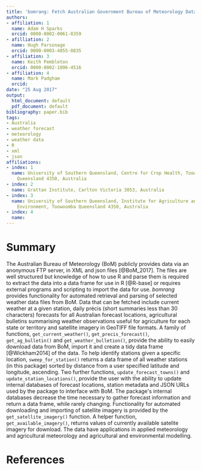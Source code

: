 ```yaml
---
title: 'bomrang: Fetch Australian Government Bureau of Meteorology Data in R'
authors:
- affiliation: 1
  name: Adam H Sparks
  orcid: 0000-0002-0061-8359
- afilliation: 2
  name: Hugh Parsonage
  orcid: 0000-0003-4055-0835
- affiliation: 3
  name: Keith Pembleton
  orcid: 0000-0002-1896-4516
- affiliation: 4
  name: Mark Padgham
  orcid: 
date: "25 Aug 2017"
output:
  html_document: default
  pdf_document: default
bibliography: paper.bib
tags:
- Australia
- weather forecast
- meteorology
- weather data
- R
- xml
- json
affiliations:
- index: 1
  name: University of Southern Queensland, Centre for Crop Health, Toowoomba
    Queensland 4350, Australia
- index: 2
  name: Grattan Institute, Carlton Victoria 3053, Australia
- index: 3
  name: University of Southern Queensland, Institute for Agriculture and the
    Environment, Toowoomba Queensland 4350, Australia
- index: 4
  name: 
---
```


# Summary

The Australian Bureau of Meteorology (BoM) publicly provides data via an anonymous
FTP server, in XML and json files [@BoM_2017]. The files are well structured but
knowledge of how to use R and parse them is required to extract the data into a
data frame for use in R [@R-base] or requires external programs and scripting to
import the data for use. _bomrang_ provides functionality for
automated retrieval and parsing of selected weather data files from BoM. Data
that can be fetched include current weather at a given station, daily précis
(short summaries less than 30 characters) forecasts for all Australian forecast
locations, agricultural bulletins summarising weather observations useful for
agriculture for each state or territory and satellite imagery in GeoTIFF file
formats. A family of functions, `get_current_weather()`,
`get_precis_forecast()`, `get_ag_bulletin()` and `get_weather_bulletion()`,
provide the ability to easily download data from BoM, import it and create a
tidy data frame [@Wickham2014] of the data. To help identify stations given a
specific location, `sweep_for_station()` returns a data frame of all weather
stations (in this package) sorted by distance from a user specified latitude and
longitude, ascending. Two further functions, `update_forecast_towns()` and
`update_station_locations()`, provide the user with the ability to update
internal databases of forecast locations, station metadata and JSON URLs used by
the package to interface with BoM. The package's internal databases decrease the
time necessary to gather forecast information and return a data frame, while
rarely changing. Functionality for automated downloading and importing of
satellite imagery is provided by the `get_satellite_imagery()` function. A
helper function, `get_available_imagery()`, returns values of currently
available satelite imagery for download. The data have applications in applied
meteorology and agricultural meteorology and agricultural and environmental
modelling.

# References
